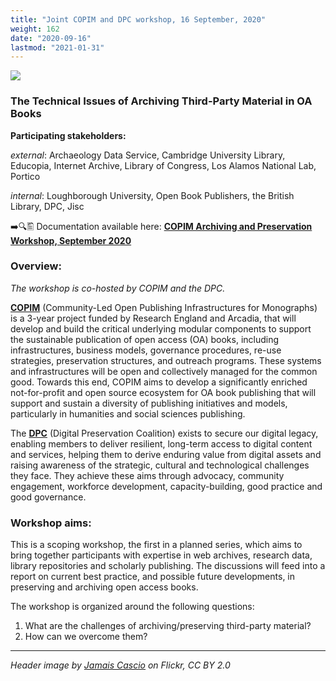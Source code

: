 ```yaml
---
title: "Joint COPIM and DPC workshop, 16 September, 2020"
weight: 162
date: "2020-09-16"
lastmod: "2021-01-31"
---
```


![](/images/books-analogue-digital-cropped.jpg)

### The Technical Issues of Archiving Third-Party Material in OA Books

**Participating stakeholders:**

_external_: Archaeology Data Service, Cambridge University Library, Educopia, Internet Archive, Library of Congress, Los Alamos National Lab, Portico

_internal_: Loughborough University, Open Book Publishers, the British Library, DPC, Jisc

➡️🔍🖺 Documentation available here: **[COPIM Archiving and Preservation Workshop, September 2020](https://doi.org/10.21428/785a6451.0e666456)**

### Overview:

*The workshop is co-hosted by COPIM and the DPC.*

**[COPIM](https://www.copim.ac.uk/)** (Community-Led Open Publishing Infrastructures for Monographs) is a 3-year project funded by Research England and Arcadia, that will develop and build the critical underlying modular components to support the sustainable publication of open access (OA) books, including infrastructures, business models, governance procedures, re-use strategies, preservation structures, and outreach programs. These systems and infrastructures will be open and collectively managed for the common good. Towards this end, COPIM aims to develop a significantly enriched not-for-profit and open source ecosystem for OA book publishing that will support and sustain a diversity of publishing initiatives and models, particularly in humanities and social sciences publishing.

The **[DPC](https://www.dpconline.org/)** (Digital Preservation Coalition) exists to secure our digital legacy, enabling members to deliver resilient, long-term access to digital content and services, helping them to derive enduring value from digital assets and raising awareness of the strategic, cultural and technological challenges they face. They achieve these aims through advocacy, community engagement, workforce development, capacity-building, good practice and good governance.

### Workshop aims:

This is a scoping workshop, the first in a planned series, which aims to bring together participants with expertise in web archives, research data, library repositories and scholarly publishing. The discussions will feed into a report on current best practice, and possible future developments, in preserving and archiving open access books.

The workshop is organized around the following questions:

1.	What are the challenges of archiving/preserving third-party material?
2.	How can we overcome them?



---

*Header image by [Jamais Cascio](https://www.flickr.com/photos/jamais_cascio/14285727754/) on Flickr, CC BY 2.0*
